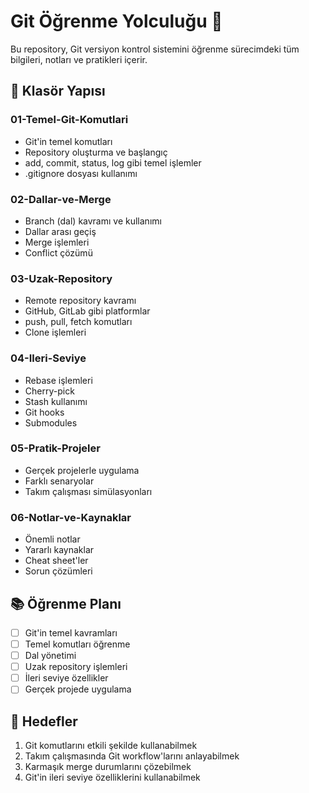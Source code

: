 # Git Öğrenme Yolculuğu 🚀

Bu repository, Git versiyon kontrol sistemini öğrenme sürecimdeki tüm bilgileri, notları ve pratikleri içerir.

## 📁 Klasör Yapısı

### 01-Temel-Git-Komutlari
- Git'in temel komutları
- Repository oluşturma ve başlangıç
- add, commit, status, log gibi temel işlemler
- .gitignore dosyası kullanımı

### 02-Dallar-ve-Merge
- Branch (dal) kavramı ve kullanımı
- Dallar arası geçiş
- Merge işlemleri
- Conflict çözümü

### 03-Uzak-Repository
- Remote repository kavramı
- GitHub, GitLab gibi platformlar
- push, pull, fetch komutları
- Clone işlemleri

### 04-Ileri-Seviye
- Rebase işlemleri
- Cherry-pick
- Stash kullanımı
- Git hooks
- Submodules

### 05-Pratik-Projeler
- Gerçek projelerle uygulama
- Farklı senaryolar
- Takım çalışması simülasyonları

### 06-Notlar-ve-Kaynaklar
- Önemli notlar
- Yararlı kaynaklar
- Cheat sheet'ler
- Sorun çözümleri

## 📚 Öğrenme Planı

- [ ] Git'in temel kavramları
- [ ] Temel komutları öğrenme
- [ ] Dal yönetimi
- [ ] Uzak repository işlemleri
- [ ] İleri seviye özellikler
- [ ] Gerçek projede uygulama

## 🎯 Hedefler

1. Git komutlarını etkili şekilde kullanabilmek
2. Takım çalışmasında Git workflow'larını anlayabilmek
3. Karmaşık merge durumlarını çözebilmek
4. Git'in ileri seviye özelliklerini kullanabilmek

